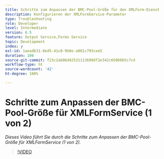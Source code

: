 ```yaml
---
title: Schritte zum Anpassen der BMC-Pool-Größe für den XMLForm-Dienst (1 von 2)
description: Konfigurieren der XMLFormService-Parameter
type: Troubleshooting
role: Developer
level: Intermediate
version: 6.5
feature: Output Service,Forms Service
topic: Development
index: y
exl-id: 1aead631-8ed5-41c8-9b0e-a081c793cee5
duration: 106
source-git-commit: f23c2ab86d42531113690df2e342c65060b5c7cd
workflow-type: ht
source-wordcount: '42'
ht-degree: 100%

---
```



# Schritte zum Anpassen der BMC-Pool-Größe für XMLFormService (1 von 2)

*Dieses Video führt Sie durch die Schritte zum Anpassen der BMC-Pool-Größe für XMLFormService (1 von 2).*

>[!VIDEO](https://video.tv.adobe.com/v/335552?quality=12&learn=on)
